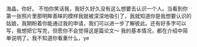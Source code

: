 海晶，你好。
不怕你笑话我，我好久好久没有这么想要去认识一个人。当看到你第一张照片里那明眸善睐的模样我就被深深地吸引了，我就知道你是我想要认识的姑娘，我期盼着你能通过我的申请，我们可以进一步了解彼此。还有好多字可以写，我想把它写完，但愿你不会觉得这是篇论文～
我的基本情况，都在介绍中简单说明了。我不知道你看重什么，ye